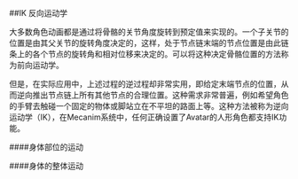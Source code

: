 ##IK 反向运动学

大多数角色动画都是通过将骨骼的关节角度旋转到预定值来实现的。一个子关节的位置是由其父关节的旋转角度决定的，这样，处于节点链末端的节点位置是由此链条上的各个节点的旋转角和相对位移来决定的。可以将这种决定骨骼位置的方法称为前向运动学。

但是，在实际应用中，上述过程的逆过程却非常实用，即给定末端节点的位置，从而逆向推出节点链上所有其他节点的合理位置。这种需求非常普遍，例如希望角色的手臂去触碰一个固定的物体或脚站立在不平坦的路面上等。这种方法被称为逆向运动学（IK），在Mecanim系统中，任何正确设置了Avatar的人形角色都支持IK功能。

####身体部位的运动

####身体的整体运动

